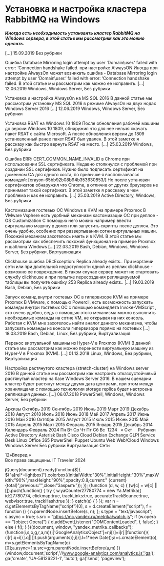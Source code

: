 #  Установка и настройка кластера RabbitMQ на Windows   
***Иногда есть необходимость установить кластер RabbitMQ на Windows сервера, в этой статье мы рассмотрим как это можно сделать.***

 [...] 
 15.09.2019 
 Без рубрики 
        
	
 
 Ошибка Database Mirroring login attempt by user ‘Domain\user.’ failed with error: ‘Connection handshake failed. при настройке AlwaysON 
Иногда при настройке AlwaysOn может возникать ошибка - Database Mirroring login attempt by user ‘Domain\user.’ failed with error: ‘Connection handshake failed. 
В этой статье мы рассмотрим как можно ее исправить.
 [...] 
 12.06.2019 
 Windows, Windows Server, Без рубрики 
        
	
 
 Установка и настройка AlwaysOn на MS SQL 2016 
В данной статье мы рассмотрим установку MS SQL 2016 в режиме AlwaysOn на двух нодах Windows Server 2016 [...] 
 12.06.2019 
 Windows, Windows Server, Без рубрики 
        
	
 
 Установка RSAT на Windows 10 1809 
После обновления рабочей машины до версии Windows 10 1809, обнаружил что для нее нельзя скачать пакет RSAT с сайта Microsoft.
А после обновления версии до 1809 установленный ранее пакет RSAT был удален. В этой заметке я рассказу как быстро вернуть RSAT на место.
 [...] 
 25.03.2019 
 Windows, Без рубрики 
        
	
 
 Ошибка ERR: CERT_COMMON_NAME_INVALID в Chrome при использовании SSL сертификата. 
Недавно столкнулся с проблемой при создании SSL сертификов. Нужно было подписать сертификат на доменном CA для одного хоста, по привычке я воспользовался командой:
[crayon-65bb92b08b94b353630853/]
Но после установки сертификатов обнаружил что Chrome, в отличие от других браузеров не принимает такой сертификат. В этой заметке я расскажу в чем проблема и как ее исправить.
 [...] 
 25.03.2019 
 Active Directory, Windows, Без рубрики 
        
	
 
 Кастомизация гостевых ОС Windows в KVM на примере Proxmox 
В VMware Vsphere есть удобный механизм кастомизации ОС при деплое - OS Customization 
С помощью него можно например ввести виртуальную машину в домен или запустить скрипты после деплоя.
Это очень удобно, особенно при развертывании сотни виртуальных машин. Похожий механизм захотелось иметь и в KVM.
В этой статье мы рассмотрим как обеспечить похожий функционал на примере Proxmox и шаблона Windows [...] 
 22.03.2019 
 Bash, Debian, Windows, Windows Server, Без рубрики, Виртуализация 
        
	
 
 Clickhouse ошибка DB::Exception: Replica already exists.. 
При моргании сети или при длительной недоступности одной из реплик clickhouse - возможно ее повреждение.
В таком случае сервер может не стартовать службу clickhouse и при попытке пересоздания реплицируемой таблицы вы получите ошибку 253 Replica already exists..
 [...] 
 19.03.2019 
 Bash, Debian, Без рубрики 
        
	
 
 Запуск команд внутри гостевых ОС в гипервизоре KVM на примере Proxmox 
В VMware, с помощью Powercli, есть возможность запускать команды внутри гостевых ОС с помощью командлета Invoke-VMScript , это очень удобно, ведь с помощью этого механизма можно выполнить необходимые команды на сотне VM, не открывая на них консоль. Работая с KVM мне захотелось найти аналог данного механизма, чтобы запускать команды из консоли гипервизора порямо на гостевых [...] 
 18.03.2019 
 Bash, Debian, Linux, Без рубрики, Виртуализация 
        
	
 
 Перенос виртуальной машины из Hyper-V в Proxmox (KVM) 
В данной статье мы рассмотрим как можно перенести виртуальную машину из Hyper-V в Proxmox (KVM).
 [...] 
 01.12.2018 
 Linux, Windows, Без рубрики, Виртуализация 
        
	
 
 Настройка растянутого кластера (stretch-cluster) на Windows server 2016 
В данной статье мы рассмотрим как настроить отказоустойчивый растянутый кластер на базе Windows Server 2016.
В нашем сценарии кластер будет растянут между двумя дата центрами, при этом между хранилищами с помощью технологии storage replica будет настроена репликация данных. [...] 
 06.07.2018 
 PowerShell, Windows, Windows Server, Без рубрики 
        
Архивы
Октябрь 2019
Сентябрь 2019
Июнь 2019
Март 2019
Декабрь 2018
Август 2018
Июль 2018
Июнь 2018
Май 2017
Апрель 2017
Июнь 2016
Май 2016
Октябрь 2015
Август 2015
Июль 2015
Июнь 2015
Май 2015
Апрель 2015
Март 2015
Февраль 2015
Январь 2015
Декабрь 2014
Календарь
Февраль 2024
Пн
Вт
Ср
Чт
Пт
Сб
Вс
&nbsp;1234
&nbsp;
&laquo; Окт
&nbsp;
&nbsp;
Рубрики
Active Directory
Asterisk
Bash
Cisco
Cloud
Debian
Exchange
GLPI Service Desk
Linux
Office 365
PowerShell
Puppet
Ubuntu
Web
Web/Cloud
Windows
Windows Server
Без рубрики
Виртуализация
Сети
                 
12»Вперед »  
Все права защищены. IT Traveler 2024 
                            
jQuery(document).ready(function($){
$("a[rel*=lightbox]").colorbox({initialWidth:"30%",initialHeight:"30%",maxWidth:"90%",maxHeight:"90%",opacity:0.8,current:" {current}  {total}",previous:"",close:"Закрыть"});
});
(function (d, w, c) {
(w[c] = w[c] || []).push(function() {
try {
w.yaCounter27780774 = new Ya.Metrika({
id:27780774,
clickmap:true,
trackLinks:true,
accurateTrackBounce:true,
webvisor:true,
trackHash:true
});
} catch(e) { }
});
var n = d.getElementsByTagName("script")[0],
s = d.createElement("script"),
f = function () { n.parentNode.insertBefore(s, n); };
s.type = "text/javascript";
s.async = true;
s.src = "https://mc.yandex.ru/metrika/watch.js";
if (w.opera == "[object Opera]") {
d.addEventListener("DOMContentLoaded", f, false);
} else { f(); }
})(document, window, "yandex_metrika_callbacks");
(function(i,s,o,g,r,a,m){i['GoogleAnalyticsObject']=r;i[r]=i[r]||function(){
(i[r].q=i[r].q||[]).push(arguments)},i[r].l=1*new Date();a=s.createElement(o),
m=s.getElementsByTagName(o)[0];a.async=1;a.src=g;m.parentNode.insertBefore(a,m)
})(window,document,'script','//www.google-analytics.com/analytics.js','ga');
ga('create', 'UA-58126221-1', 'auto');
ga('send', 'pageview');
